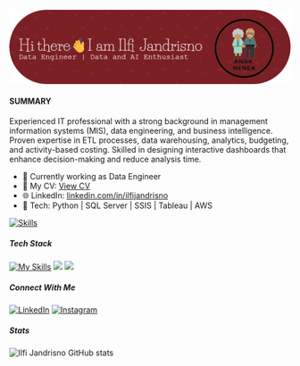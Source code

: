 ![Ilfi Jandrisno](img/github-header-image.png)
<!--
**ilfijandrisno/ilfijandrisno** is a ✨ _special_ ✨ repository because its `README.md` (this file) appears on your GitHub profile.

Here are some ideas to get you started:

- 🔭 I’m currently working on ...
- 🌱 I’m currently learning ...
- 👯 I’m looking to collaborate on ...
- 🤔 I’m looking for help with ...
- 💬 Ask me about ...
- 📫 How to reach me: ...
- 😄 Pronouns: ...
- ⚡ Fun fact: ...
-->

#### SUMMARY
Experienced IT professional with a strong background in management information systems (MIS), data engineering, and business intelligence. Proven expertise in ETL processes, data warehousing, analytics, budgeting, and activity-based costing. Skilled in designing interactive dashboards that enhance decision-making and reduce analysis time.

- 🔭 Currently working as Data Engineer
- 📄 My CV: [View CV](https://github.com/ilfijandrisno/ilfijandrisno/raw/main/files/CV_Ilfi_Jandrisno.pdf)
- 🌐 LinkedIn: [linkedin.com/in/ilfijandrisno](https://linkedin.com/in/ilfijandrisno)
- 🧰 Tech: Python | SQL Server | SSIS | Tableau | AWS

[![Skills](https://skills.syvixor.com/api/icons?i=python,sqlserver,amazonwebservices,tableau,postgresql,json)](https://github.com/syvixor/skills-icons)

##### Tech Stack
[![My Skills](https://skillicons.dev/icons?i=python,aws,vscode&theme=light)](https://skillicons.dev) <img src="https://img.shields.io/badge/Microsoft%20SQL%20Server-CC2927?style=for-the-badge&logo=microsoft%20sql%20server&logoColor=white" /> <img src="https://img.shields.io/badge/Tableau-E97627?style=for-the-badge&logo=Tableau&logoColor=white" />

##### Connect With Me
[![LinkedIn](https://img.shields.io/badge/LinkedIn-0077B5?style=for-the-badge&logo=linkedin&logoColor=white)](https://www.linkedin.com/in/ilfijandrisno/) [![Instagram](https://img.shields.io/badge/Instagram-E4405F?style=for-the-badge&logo=instagram&logoColor=white)](https://instagram.com/ilfijandrisno)

##### Stats
![Ilfi Jandrisno GitHub stats](https://github-readme-stats.vercel.app/api?username=ilfijandrisno&show_icons=true&theme=radical)
